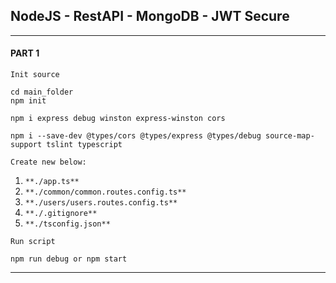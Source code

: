 ## NodeJS - RestAPI - MongoDB - JWT Secure

---

#### PART 1

`Init source`

```plaintext
cd main_folder
npm init

npm i express debug winston express-winston cors

npm i --save-dev @types/cors @types/express @types/debug source-map-support tslint typescript
```

`Create new below:`

1.  `**./app.ts**`
2.  `**./common/common.routes.config.ts**`
3.  `**./users/users.routes.config.ts**`
4.  `**./.gitignore**`
5.  `**./tsconfig.json**`

`Run script`

```plaintext
npm run debug or npm start
```

---